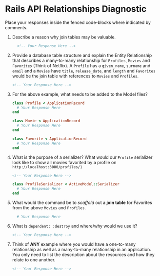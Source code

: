 # Rails API Relationships Diagnostic

Place your responses inside the fenced code-blocks where indicated by comments.

1. Describe a reason why join tables may be valuable.

    ```md
      <!-- Your Response Here -->
    ```

1. Provide a database table structure and explain the Entity Relationship that
  describes a many-to-many relationship for `Profiles`, `Movies` and `Favorites`
  (Think of Netflix). A `Profile` has a `given_name`, `surname` and `email` and
  a `Movies` have `title`, `release_date`, and `length` and `Favorites` would be
  the join table with references to `Movies` and `Profiles`.

    ```md
    <!-- Your Response Here -->
    ```

1. For the above example, what needs to be added to the Model files?

    ```rb
    class Profile < ApplicationRecord
      # Your Response Here
    end
    ```

    ```rb
    class Movie < ApplicationRecord
      # Your Response Here
    end
    ```

    ```rb
    class Favorite < ApplicationRecord
      # Your Response Here
    end
    ```

1. What is the purpose of a serializer? What would our `Profile` serializer look
  like to show all movies favorited by a profile on
  `http://localhost:3000/profiles/1`

    ```md
    <!-- Your Response Here -->
    ```

    ```rb
    class ProfileSerializer < ActiveModel::Serializer
      # Your Response Here
    end
    ```

1. What would the command be to _scaffold_ out a **join table** for Favorites from
  the above `Movies` and `Profiles`.

    ```sh
      # Your Response Here
    ```

1. What is `dependent: :destroy` and where/why would we use it?

    ```md
    <!-- Your Response Here -->
    ```

1. Think of **ANY** example where you would have a one-to-many relationship as well
  as a many-to-many relationship in an application. You only need to list the
  description about the resources and how they relate to one another.

    ```md
    <!-- Your Response Here -->
    ```
